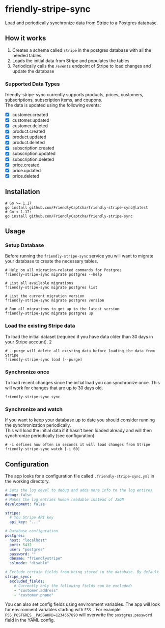 # friendly-stripe-sync

Load and periodically synchronize data from Stripe to a Postgres database.

## How it works

1. Creates a schema called `stripe` in the postgres database with all the needed tables
2. Loads the initial data from Stripe and populates the tables
3. Periodically calls the `/events` endpoint of Stripe to load changes and update the database

### Supported Data Types

friendly-stripe-sync currently supports products, prices, customers, subscriptions, subscription items, and coupons.  
The data is updated using the following events:

- [x] customer.created
- [x] customer.updated
- [x] customer.deleted
- [x] product.created
- [x] product.updated
- [x] product.deleted
- [x] subscription.created
- [x] subscription.updated
- [x] subscription.deleted
- [x] price.created
- [x] price.updated
- [x] price.deleted

## Installation

```shell
# Go >= 1.17
go install github.com/FriendlyCaptcha/friendly-stripe-sync@latest
# Go < 1.17:
go install github.com/FriendlyCaptcha/friendly-stripe-sync
```

## Usage

### Setup Database

Before running the `friendly-stripe-sync` service you will want to migrate your database to create the necessary tables.

```shell
# Help on all migration-related commands for Postgres
friendly-stripe-sync migrate postgres --help

# List all available migrations
friendly-stripe-sync migrate postgres list

# List the current migration version
friendly-stripe-sync migrate postgres version

# Run all migrations to get up to the latest version
friendly-stripe-sync migrate postgres up
```

### Load the existing Stripe data

To load the initial dataset (required if you have data older than 30 days in your Stripe account).
2

```shell
# --purge will delete all existing data before loading the data from Stripe
friendly-stripe-sync load [--purge]
```

### Synchronize once

To load recent changes since the initial load you can synchronize once. This will work for changes that are up to 30 days old.

```shell
friendly-stripe-sync sync
```

### Synchronize and watch

If you want to keep your database up to date you should consider running the synchronization periodically.  
This will load the initial data if it hasn't been loaded already and will then synchronize periodically (see configuration).

```shell
# -i defines how often in seconds it will load changes from Stripe
friendly-stripe-sync watch [-i 60]
```

## Configuration

The app looks for a configuration file called `.friendly-stripe-sync.yml` in the working directory.

```yaml
# Sets the log devel to debug and adds more info to the log entires
debug: false
# Makes the log entries human readable instead of JSON
development: false

stripe:
  # You Stripe API key
  api_key: "..."

# Database configuration
postgres:
  host: "localhost"
  port: 5432
  user: "postgres"
  password: ""
  dbname: "friendlystripe"
  sslmode: "disable"

# Exclude certain fields from being stored in the database. By default no fields are excluded.
stripe_sync:
  excluded_fields:
    # Currently only the following fields can be excluded:
    - "customer.address"
    - "customer.phone"
```

You can also set config fields using environment variables. The app will look for environment variables starting with `FSS_`. For example `FSS_POSTGRES__PASSWORD=1234567890` will overwrite the `postgres.password` field in the YAML config.
